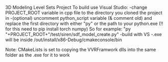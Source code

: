 3D Modeling Level Sets Project
To build use Visual Studio:
-change PROJECT_ROOT variable in cpp file to the directory you cloned the project in
-(optional) uncomment python_script variable (& comment old) and replace the first directory with either "py" or the path to your python.exe (!! for this need to pip install torch numpy)
So for example: "py "+PROJECT_ROOT+"/test/siren/sdf_model_create.py"
-build with VS
-.exe will be inside /out/install/x86-Debug/cmakeconsole/bin

Note: CMakeLists is set to copying the VVRFramwork dlls into the same folder as the .exe for it to work